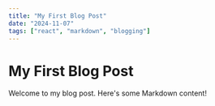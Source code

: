 ```yaml
---
title: "My First Blog Post"
date: "2024-11-07"
tags: ["react", "markdown", "blogging"]
---
```


# My First Blog Post

Welcome to my blog post. Here's some Markdown content!
